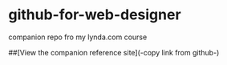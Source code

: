 # github-for-web-designer
companion repo fro my lynda.com course

##[View the companion reference site](-copy link from github-)
